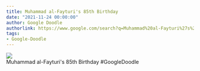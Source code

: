 ```yaml
---
title: Muhammad al-Fayturi's 85th Birthday
date: "2021-11-24 00:00:00"
author: Google Doodle
authorlink: https://www.google.com/search?q=Muhammad%20al-Fayturi%27s%2085th%20Birthday
tags:
- Google-Doodle
---
```

<img src="https://www.google.com/logos/doodles/2021/muhammad-al-fayturis-85th-birthday-6753651837109143-l.png" referrerpolicy="no-referrer"><br>Muhammad al-Fayturi's 85th Birthday #GoogleDoodle